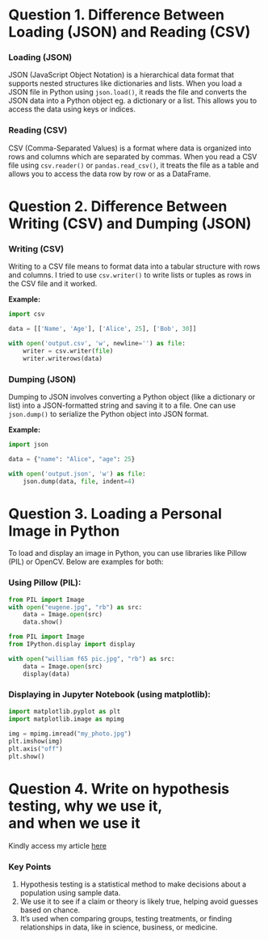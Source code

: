 # Question 1. Difference Between Loading (JSON) and Reading (CSV)

### Loading (JSON)

JSON (JavaScript Object Notation) is a hierarchical data format that supports nested structures like dictionaries and lists. 
When you load a JSON file in Python using `json.load()`, it reads the file and converts the JSON data into a Python object eg. a dictionary or a list. 
This allows you to access the data using keys or indices.


### Reading (CSV)

CSV (Comma-Separated Values) is a format where data is organized into rows and columns which are separated by commas. 
When you read a CSV file using `csv.reader()` or `pandas.read_csv()`, it treats the file as a table and allows you to access the data row by row or as a DataFrame.


# Question 2. Difference Between Writing (CSV) and Dumping (JSON)

### Writing (CSV)

Writing to a CSV file means to format data into a tabular structure with rows and columns. 
I tried to use `csv.writer()` to write lists or tuples as rows in the CSV file and it worked.

**Example:**

```python
import csv  

data = [['Name', 'Age'], ['Alice', 25], ['Bob', 30]]  

with open('output.csv', 'w', newline='') as file:  
    writer = csv.writer(file)  
    writer.writerows(data)  
```

### Dumping (JSON)

Dumping to JSON involves converting a Python object (like a dictionary or list) into a JSON-formatted string and saving it to a file. 
One can use `json.dump()` to serialize the Python object into JSON format.

**Example:**

```python
import json  

data = {"name": "Alice", "age": 25}  

with open('output.json', 'w') as file:  
    json.dump(data, file, indent=4)  
```

# Question 3. Loading a Personal Image in Python

To load and display an image in Python, you can use libraries like Pillow (PIL) or OpenCV. Below are examples for both:

### Using Pillow (PIL):

```python
from PIL import Image
with open("eugene.jpg", "rb") as src:
    data = Image.open(src)
    data.show()

from PIL import Image
from IPython.display import display

with open("william f65 pic.jpg", "rb") as src:
    data = Image.open(src)
    display(data) 
```

### Displaying in Jupyter Notebook (using matplotlib):

```python
import matplotlib.pyplot as plt  
import matplotlib.image as mpimg  
  
img = mpimg.imread("my_photo.jpg")  
plt.imshow(img)  
plt.axis("off")  
plt.show()
```

# Question 4. Write on hypothesis testing, why we use it, and when we use it

Kindly access my article [here](https://medium.com/@eugenegabriel.ke/hypothesis-testing-why-we-use-it-and-when-we-use-it-e2877c2d486c)

### Key Points
1. Hypothesis testing is a statistical method to make decisions about a population using sample data.
2. We use it to see if a claim or theory is likely true, helping avoid guesses based on chance.
3. It’s used when comparing groups, testing treatments, or finding relationships in data, like in science, business, or medicine.